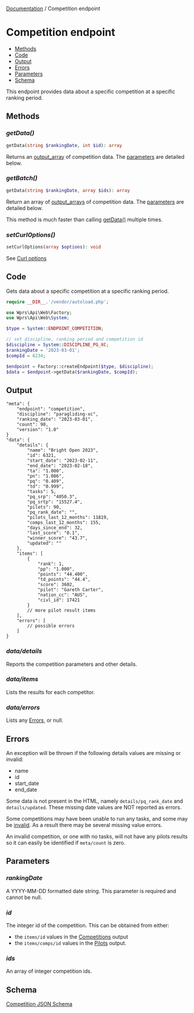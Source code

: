 [Documentation][docs] / Competition endpoint

# Competition endpoint

* [Methods](#methods)
* [Code](#code)
* [Output](#output)
* [Errors](#errors)
* [Parameters](#parameters)
* [Schema](#schema)

This endpoint provides data about a specific competition at a specific ranking period.

## Methods

### _getData()_

```php
getData(string $rankingDate, int $id): array
```

Returns an [output_array][output] of competition data. The [parameters](#parameters) are detailed
below.

### _getBatch()_

```php
getData(string $rankingDate, array $ids): array
```

Return an array of [output_arrays][output] of competition data. The [parameters](#parameters) are
detailed below.

This method is much faster than calling [getData()](#getdata) multiple times.

### _setCurlOptions()_

```php
setCurlOptions(array $options): void
```

See [Curl options][options]

## Code

Gets data about a specific competition at a specific ranking period.

```php
require __DIR__.'/vendor/autoload.php';

use Wprs\Api\Web\Factory;
use Wprs\Api\Web\System;

$type = System::ENDPOINT_COMPETITION;

// set discipline, ranking period and competition id
$discipline = System::DISCIPLINE_PG_XC;
$rankingDate = '2023-03-01';
$compId = 6234;

$endpoint = Factory::createEndpoint($type, $discipline);
$data = $endpoint->getData($rankingDate, $compId);
```

## Output

```jsonc
"meta": {
    "endpoint": "competition",
    "discipline": "paragliding-xc",
    "ranking_date": "2023-03-01",
    "count": 90,
    "version": "1.0"
}
"data": {
    "details": {
        "name": "Bright Open 2023",
        "id": 6321,
        "start_date": "2023-02-11",
        "end_date": "2023-02-18",
        "ta": "1.000",
        "pn": "1.086",
        "pq": "0.409",
        "td": "0.999",
        "tasks": 5,
        "pq_srp": "4050.3",
        "pq_srtp": "15527.4",
        "pilots": 90,
        "pq_rank_date": "",
        "pilots_last_12_months": 11819,
        "comps_last_12_months": 155,
        "days_since_end": 32,
        "last_score": "0.1",
        "winner_score": "43.7",
        "updated": ""
    },
    "items": [
        {
            "rank": 1,
            "pp": "1.000",
            "points": "44.400",
            "td_points": "44.4",
            "score": 3602,
            "pilot": "Gareth Carter",
            "nation_cc": "AUS",
            "civl_id": 17421
        }
        // more pilot result items
    ],
    "errors": [
        // possible errors
    ]
}
```

### _data/details_
Reports the competition parameters and other details.

### _data/items_
Lists the results for each competitor.

### _data/errors_
Lists any [Errors](#errors), or null.

## Errors

An exception will be thrown if the following details values are missing or invalid:

* name
* id
* start_date
* end_date

Some data is not present in the HTML, namely `details/pq_rank_date` and `details/updated`. These
missing date values are NOT reported as errors.

Some competitions may have been unable to run any tasks, and some may be [invalid][comps-invalid].
As a result there may be several missing value errors.

An invalid competition, or one with no tasks, will not have any pilots results so it can easily be
identified if `meta/count` is zero.

## Parameters

### _rankingDate_
A YYYY-MM-DD formatted date string. This parameter is required and cannot be null.

### _id_
The integer id of the competition. This can be obtained from either:

* the `items/id` values in the [Competitions][comps-output] output
* the `items/comps/id` values in the [Pilots][pilots-output] output.

### _ids_
An array of integer competition ids.

## Schema

[Competition JSON Schema](../res/competition-schema.json)

[docs]: 00-intro.md
[options]: 00-intro.md#curl-options
[output]: output.md#output-data
[comps-invalid]: competitions.md#invalid-competitions
[comps-output]: competitions.md#output
[pilots-output]: pilots.md#output
